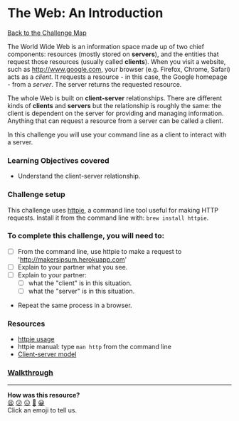# The Web: An Introduction

[Back to the Challenge Map](README.md)

The World Wide Web is an information space made up of two chief components: resources (mostly stored on **servers**), and the entities that request those resources (usually called **clients**). When you visit a website, such as http://www.google.com, your browser (e.g. Firefox, Chrome, Safari) acts as a _client_. It requests a resource - in this case, the Google homepage - from a _server_. The server returns the requested resource.

The whole Web is built on **client-server** relationships. There are different kinds of **clients** and **servers** but the relationship is roughly the same: the client is dependent on the server for providing and managing information. Anything that can request a resource from a server can be called a client.

In this challenge you will use your command line as a client to interact with a server.

### Learning Objectives covered
- Understand the client-server relationship.

### Challenge setup
This challenge uses [httpie](https://github.com/jkbrzt/httpie), a command line tool useful for making HTTP requests. Install it from the command line with: `brew install httpie`.

### To complete this challenge, you will need to:

- [ ] From the command line, use httpie to make a request to 'http://makersipsum.herokuapp.com'
- [ ] Explain to your partner what you see.
- [ ] Explain to your partner:
  - [ ] what the "client" is in this situation.
  - [ ] what the "server" is in this situation.
- Repeat the same process in a browser.

### Resources

- [httpie usage](https://github.com/jkbrzt/httpie#usage)
- httpie manual: type `man http` from the command line
- [Client-server model](https://en.wikipedia.org/wiki/Client%E2%80%93server_model)

### [Walkthrough](walkthroughs/theweb.md)

<!-- BEGIN GENERATED SECTION DO NOT EDIT -->

---

**How was this resource?**  
[😫](https://airtable.com/shrUJ3t7KLMqVRFKR?prefill_Repository=course&prefill_File=intro_to_the_web/theweb.md&prefill_Sentiment=😫) [😕](https://airtable.com/shrUJ3t7KLMqVRFKR?prefill_Repository=course&prefill_File=intro_to_the_web/theweb.md&prefill_Sentiment=😕) [😐](https://airtable.com/shrUJ3t7KLMqVRFKR?prefill_Repository=course&prefill_File=intro_to_the_web/theweb.md&prefill_Sentiment=😐) [🙂](https://airtable.com/shrUJ3t7KLMqVRFKR?prefill_Repository=course&prefill_File=intro_to_the_web/theweb.md&prefill_Sentiment=🙂) [😀](https://airtable.com/shrUJ3t7KLMqVRFKR?prefill_Repository=course&prefill_File=intro_to_the_web/theweb.md&prefill_Sentiment=😀)  
Click an emoji to tell us.

<!-- END GENERATED SECTION DO NOT EDIT -->
